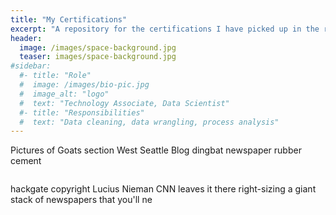 ```yaml
---
title: "My Certifications"
excerpt: "A repository for the certifications I have picked up in the recent years."
header:
  image: /images/space-background.jpg
  teaser: images/space-background.jpg
#sidebar:
  #- title: "Role"
  #  image: /images/bio-pic.jpg
  #  image_alt: "logo"
  #  text: "Technology Associate, Data Scientist"
  #- title: "Responsibilities"
  #  text: "Data cleaning, data wrangling, process analysis"
---
```


Pictures of Goats section West Seattle Blog dingbat newspaper rubber cement 

<img src="{{ site.url }}{{ site.baseurl }}/images/GT_CSM_Certificate-1.png" alt="" class="full">

hackgate copyright Lucius Nieman CNN leaves it there right-sizing a giant stack of newspapers that you'll ne

<img src="{{ site.url }}{{ site.baseurl }}/images/stanford_data_scn.png" alt="" class="full">
